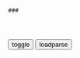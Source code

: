 ```tip
### 
```

<table id="tbc" style="white-space:pre-wrap">
</table>
<button onclick="toggleb()">toggle</button>
<button onclick="loadparse()">loadparse</button>
<br>
<!-- 🌸<br>🍅-　-🍑<hr>🍀 -->
<pre>
<textarea rows="30" cols="100" style="display: none" id="tar">

少帅：军队变土匪，张作霖立马放下碗，这事稀奇了！
https://mbd.baidu.com/newspage/data/videolanding?nid=sv_10152420201850625613&sourceFrom=rec

你就拣重要的大事给我讲，日常的事你们自己就处理了，别什么事都往我这推。

<font size="1" style="color:#DCDCDC">2022-08-17</font>

少帅：张学良终于明白，一切都是老爹设的局，也是为他铺的路啊！
https://mbd.baidu.com/newspage/data/videolanding?nid=sv_7292333210638512702&sourceFrom=rec

不过有时候被人恨也并不见得是坏事，被人畏惧着，比受人爱戴更安全。

<font size="1" style="color:#DCDCDC">2022-08-17</font>

少帅：老储到底是班长，像个操心的老母亲，全心全意为汉卿着想！
https://mbd.baidu.com/newspage/data/videolanding?nid=sv_15556103375695415121&sourceFrom=rec

茶壶啊如今也混到高层边上了，放个屁出来，那都是内部动向。

<font size="1" style="color:#DCDCDC">2022-08-17</font>

少帅：少帅把赵一荻的事交给凤至处理，凤至只好请教五妈妈！
https://mbd.baidu.com/newspage/data/videolanding?nid=sv_7340773646397458018&sourceFrom=pc_feedlist

杨常或许该杀，那也也不一定非杀不可。当年的冯德麟，汤玉麟都反成那样了，老帅是怎么处理的。硬是没开杀戒，至死都不愿意刀兵相见。

<font size="1" style="color:#DCDCDC">2022-06-08</font>

少帅：少帅邀请行z长官会餐，大家却都觉得他难担重任
https://mbd.baidu.com/newspage/data/videolanding?nid=sv_12110745562278444620&sourceFrom=pc_feedlist

奉天军z一共有两个传统，一是父死子继理所当然。
二个传统，就是尊重老臣，奉天的老臣宿将都是大帅的兄弟辈，当q者如能对他们加以尊重，大局就能稳定。

<font size="1" style="color:#DCDCDC">2022-06-08</font>

专家：“退休干部”安倍妄议台海是给日本现首相挖坑|安倍_新浪军事_新浪网
https://mil.news.sina.com.cn/china/2021-12-03/doc-ikyamrmy6596593.shtml

<font size="1" style="color:#DCDCDC">2022-06-08</font>

新规：离退休干部d员不得妄议dzy大z方针，不得传播z治性的负面言l……|j建_网易订阅
https://www.163.com/dy/article/H81OTGGH05455BAL.html

<font size="1" style="color:#DCDCDC">2022-06-08</font>

少帅：张学良打电话给张作霖，电话那头：我要逃跑就不是你老子！
https://mbd.baidu.com/newspage/data/videolanding?nid=sv_10825244198529723923&sourceFrom=rec

我要跑了我就不是你儿子。
　我要是跑了我就不是你老子！

这嘴泥，跌得好。这泡屎让他六子自己吃了，能长记性。

<font size="1" style="color:#DCDCDC">2022-06-08</font>

少帅：张学良想和杨宇霆联手，整顿奉军，没想到竟遇到阻碍
https://mbd.baidu.com/newspage/data/videolanding?nid=sv_8542298938557811871&sourceFrom=rec

个个主和，这么下去茅坑永远得他们站着。

首先，你父亲的决定是不可能改变的。其次，他那些老把式老底柱没有一个是真正愿意打的。因为只要打起来，就极有可能暴露他们昏庸无能的原形，再也过不上那种针插不进水泼不进的松快日子了。如此下去，奉军的革新将永无可能。

最好的革新就是实战，否则你根本没机会。

<font size="1" style="color:#DCDCDC">2022-06-08</font>

少帅：蒋公真是大出血，怎料张作相一眼识破，副司令位置太扎手
https://mbd.baidu.com/newspage/data/videolanding?nid=sv_2349334802506110238&sourceFrom=pc_feedlist

什么叫服从zy，就冲他那中东路的处理，那叫什么zy？

<font size="1" style="color:#DCDCDC">2022-06-08</font>

少帅：杨宇霆提出建议，张学良假装打瞌睡，在外面偷听
https://mbd.baidu.com/newspage/data/videolanding?nid=sv_7911369969593062407&sourceFrom=rec

古今中外，凡是贵族必定虚荣好面子。

<font size="1" style="color:#DCDCDC">2022-06-07</font>

</textarea>
</pre>
<!-- 🍀<br>🍑-　-🍅<hr>🌸 -->

```note
```

<link
  rel="stylesheet"
  href="https://cdn.jsdelivr.net/npm/@fancyapps/ui/dist/fancybox.css"
/>
<script src="https://cdn.jsdelivr.net/npm/@fancyapps/ui@4.0/dist/fancybox.umd.js"></script>

<script type="text/javascript">

var __urlRegex = /(\b(https?|ftp|file):\/\/[-A-Z0-9+&@#\/%?=~_|!:,.;]*[-A-Z0-9+&@#\/%=~_|])/ig;
var __imgRegex = /\.(?:jpe?g|gif|png|webp)$/i;

loadparse();

function parseURL($string){

    var exp = __urlRegex;
    return $string.replace(exp,function(match){
            __imgRegex.lastIndex=0;
            if(__imgRegex.test(match)){
                return '<a data-fancybox="gallery" href="' + match.replace("/p=700", "")
                 + '"><img src="' + match.replace("/p=700", "/p=160x200")+'" width="64"></a>';
            }
            else{
                return '<a href="' + match + '" target="_blank">' + match + '</a>';
            }
        }
    );
}

function loadparse() {
  tbc.innerHTML = parseURL(tar.value);
}

function toggleb() {
  var x = document.getElementById("tar");
  if (x.style.display === "none") {
    x.style.display = "";
  } else {
    x.style.display = "none";
  }
}

</script>
